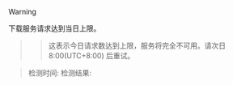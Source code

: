 > [!WARNING]
下载服务请求达到当日上限。
>> 这表示今日请求数达到上限，服务将完全不可用。请次日 8:00(UTC+8:00) 后重试。


> 检测时间: 
> 检测结果: 

<!-- ##{"head":"<meta http-equiv="Cache-Control" content="no-cache, no-store, must-revalidate" />\n<meta http-equiv="Pragma" content="no-cache" />\n<meta http-equiv="Expires" content="0" />"} ##-->